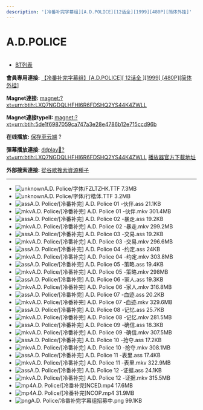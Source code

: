 ```yaml
---
description: '[冷番补完字幕组][A.D.POLICE][12话全][1999][480P][简体外挂]'
---
```


# A.D.POLICE



<figure><img src="http://lain.bgm.tv/pic/cover/l/5b/18/38939_BLE0g.jpg" alt=""><figcaption></figcaption></figure>

* [BT列表](https://share.dmhy.org/topics/view/460686_A_D_POLICE_12_1999_480P.html#tabs-1)

**會員專用連接:** [【冷番补完字幕组】\[A.D.POLICE\]\[ 12话全 \]\[1999\] \[480P\]\[简体外挂\]](https://dl.dmhy.org/2017/05/13/5de1f6987059ca747a3e28e4786b12e715ccd96b.torrent)

**Magnet連接:** [magnet:?xt=urn:btih:LXQ7NGDQLHFHI6R6FDSHQ2YS44K4ZWLL](https://magnet/?xt=urn:btih:LXQ7NGDQLHFHI6R6FDSHQ2YS44K4ZWLL\&dn=\&tr=http%3A%2F%2F208.67.16.113%3A8000%2Fannounce\&tr=udp%3A%2F%2F208.67.16.113%3A8000%2Fannounce\&tr=http%3A%2F%2Ftracker.openbittorrent.com%3A80%2Fannounce\&tr=http%3A%2F%2Ftracker.publicbt.com%3A80%2Fannounce\&tr=http%3A%2F%2Ftracker.prq.to%2Fannounce\&tr=http%3A%2F%2Fopen.acgtracker.com%3A1096%2Fannounce\&tr=http%3A%2F%2Ftr.bangumi.moe%3A6969%2Fannounce\&tr=https%3A%2F%2Ft-115.rhcloud.com%2Fonly_for_ylbud\&tr=http%3A%2F%2Fbtfile.sdo.com%3A6961%2Fannounce\&tr=http%3A%2F%2Fexodus.desync.com%3A6969%2Fannounce\&tr=https%3A%2F%2Ftr.bangumi.moe%3A9696%2Fannounce\&tr=http%3A%2F%2F121.14.98.151%3A9090%2Fannounce\&tr=http%3A%2F%2F173.254.204.71%3A1096%2Fannounce\&tr=http%3A%2F%2F188.190.120.74%3A80%2Fannounce\&tr=http%3A%2F%2F94.228.192.98%2Fannounce\&tr=http%3A%2F%2F95.68.246.30%3A80%2Fannounce\&tr=http%3A%2F%2Fanisaishuu.de%3A2710%2Fannounce)

**Magnet連接typeII:** [magnet:?xt=urn:btih:5de1f6987059ca747a3e28e4786b12e715ccd96b](https://magnet/?xt=urn:btih:5de1f6987059ca747a3e28e4786b12e715ccd96b)

**在线播放:** [保存至云端](https://mypikpak.com/drive/url-checker?url=magnet:?xt=urn:btih:5de1f6987059ca747a3e28e4786b12e715ccd96b) ?

**彈幕播放連接:** [ddplay:magnet:?xt=urn:btih:LXQ7NGDQLHFHI6R6FDSHQ2YS44K4ZWLL](ddplay:magnet:?xt=urn:btih:LXQ7NGDQLHFHI6R6FDSHQ2YS44K4ZWLL\&dn=\&tr=http%3A%2F%2F208.67.16.113%3A8000%2Fannounce\&tr=udp%3A%2F%2F208.67.16.113%3A8000%2Fannounce\&tr=http%3A%2F%2Ftracker.openbittorrent.com%3A80%2Fannounce\&tr=http%3A%2F%2Ftracker.publicbt.com%3A80%2Fannounce\&tr=http%3A%2F%2Ftracker.prq.to%2Fannounce\&tr=http%3A%2F%2Fopen.acgtracker.com%3A1096%2Fannounce\&tr=http%3A%2F%2Ftr.bangumi.moe%3A6969%2Fannounce\&tr=https%3A%2F%2Ft-115.rhcloud.com%2Fonly_for_ylbud\&tr=http%3A%2F%2Fbtfile.sdo.com%3A6961%2Fannounce\&tr=http%3A%2F%2Fexodus.desync.com%3A6969%2Fannounce\&tr=https%3A%2F%2Ftr.bangumi.moe%3A9696%2Fannounce\&tr=http%3A%2F%2F121.14.98.151%3A9090%2Fannounce\&tr=http%3A%2F%2F173.254.204.71%3A1096%2Fannounce\&tr=http%3A%2F%2F188.190.120.74%3A80%2Fannounce\&tr=http%3A%2F%2F94.228.192.98%2Fannounce\&tr=http%3A%2F%2F95.68.246.30%3A80%2Fannounce\&tr=http%3A%2F%2Fanisaishuu.de%3A2710%2Fannounce) [播放器官方下載地址](http://www.dandanplay.com/?from=dmhy)

**外部搜索連接:** [從谷歌搜索資源種子](https://www.google.com/search?oe=utf-8\&q=5de1f6987059ca747a3e28e4786b12e715ccd96b)

***

* ![unknown](https://share.dmhy.org/images/icon/unknown.gif)A.D. Police/字体/FZLTZHK.TTF 7.3MB
* ![unknown](https://share.dmhy.org/images/icon/unknown.gif)A.D. Police/字体/行楷体.TTF 3.2MB
* ![ass](https://share.dmhy.org/images/icon/ass.gif)A.D. Police/\[冷番补完] A.D. Police 01 -伙伴.ass 21.1KB
* ![mkv](https://share.dmhy.org/images/icon/mkv.gif)A.D. Police/\[冷番补完] A.D. Police 01 -伙伴.mkv 301.4MB
* ![ass](https://share.dmhy.org/images/icon/ass.gif)A.D. Police/\[冷番补完] A.D. Police 02 -暴走.ass 19.2KB
* ![mkv](https://share.dmhy.org/images/icon/mkv.gif)A.D. Police/\[冷番补完] A.D. Police 02 -暴走.mkv 299.2MB
* ![ass](https://share.dmhy.org/images/icon/ass.gif)A.D. Police/\[冷番补完] A.D. Police 03 -交易.ass 19.2KB
* ![mkv](https://share.dmhy.org/images/icon/mkv.gif)A.D. Police/\[冷番补完] A.D. Police 03 -交易.mkv 296.6MB
* ![ass](https://share.dmhy.org/images/icon/ass.gif)A.D. Police/\[冷番补完] A.D. Police 04 -约定.ass 24KB
* ![mkv](https://share.dmhy.org/images/icon/mkv.gif)A.D. Police/\[冷番补完] A.D. Police 04 -约定.mkv 303.8MB
* ![ass](https://share.dmhy.org/images/icon/ass.gif)A.D. Police/\[冷番补完] A.D. Police 05 -策略.ass 19.4KB
* ![mkv](https://share.dmhy.org/images/icon/mkv.gif)A.D. Police/\[冷番补完] A.D. Police 05 -策略.mkv 298MB
* ![ass](https://share.dmhy.org/images/icon/ass.gif)A.D. Police/\[冷番补完] A.D. Police 06 -家人.ass 19.3KB
* ![mkv](https://share.dmhy.org/images/icon/mkv.gif)A.D. Police/\[冷番补完] A.D. Police 06 -家人.mkv 316.8MB
* ![ass](https://share.dmhy.org/images/icon/ass.gif)A.D. Police/\[冷番补完] A.D. Police 07 -血迹.ass 20.2KB
* ![mkv](https://share.dmhy.org/images/icon/mkv.gif)A.D. Police/\[冷番补完] A.D. Police 07 -血迹.mkv 329.6MB
* ![ass](https://share.dmhy.org/images/icon/ass.gif)A.D. Police/\[冷番补完] A.D. Police 08 -记忆.ass 25.7KB
* ![mkv](https://share.dmhy.org/images/icon/mkv.gif)A.D. Police/\[冷番补完] A.D. Police 08 -记忆.mkv 281.5MB
* ![ass](https://share.dmhy.org/images/icon/ass.gif)A.D. Police/\[冷番补完] A.D. Police 09 -确信.ass 18.3KB
* ![mkv](https://share.dmhy.org/images/icon/mkv.gif)A.D. Police/\[冷番补完] A.D. Police 09 -确信.mkv 307.5MB
* ![ass](https://share.dmhy.org/images/icon/ass.gif)A.D. Police/\[冷番补完] A.D. Police 10 -抢夺.ass 17.2KB
* ![mkv](https://share.dmhy.org/images/icon/mkv.gif)A.D. Police/\[冷番补完] A.D. Police 10 -抢夺.mkv 308.1MB
* ![ass](https://share.dmhy.org/images/icon/ass.gif)A.D. Police/\[冷番补完] A.D. Police 11 -表里.ass 17.4KB
* ![mkv](https://share.dmhy.org/images/icon/mkv.gif)A.D. Police/\[冷番补完] A.D. Police 11 -表里.mkv 322.9MB
* ![ass](https://share.dmhy.org/images/icon/ass.gif)A.D. Police/\[冷番补完] A.D. Police 12 -证据.ass 24.1KB
* ![mkv](https://share.dmhy.org/images/icon/mkv.gif)A.D. Police/\[冷番补完] A.D. Police 12 -证据.mkv 315.5MB
* ![mp4](https://share.dmhy.org/images/icon/mp4.gif)A.D. Police/\[冷番补完]NCED.mp4 17.6MB
* ![mp4](https://share.dmhy.org/images/icon/mp4.gif)A.D. Police/\[冷番补完]NCOP.mp4 31.9MB
* ![png](https://share.dmhy.org/images/icon/png.gif)A.D. Police/冷番补完字幕组招募中.png 99.1KB
